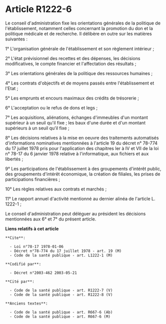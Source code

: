 # Article R1222-6

Le conseil d'administration fixe les orientations générales de la politique de l'établissement, notamment celles concernant
la promotion du don et la politique médicale et de recherche. Il délibère en outre sur les matières suivantes :

1° L'organisation générale de l'établissement et son règlement intérieur ;

2° L'état prévisionnel des recettes et des dépenses, les décisions modificatives, le compte financier et l'affectation des
résultats ;

3° Les orientations générales de la politique des ressources humaines ;

4° Les contrats d'objectifs et de moyens passés entre l'établissement et l'Etat ;

5° Les emprunts et encours maximaux des crédits de trésorerie ;

6° L'acceptation ou le refus de dons et legs ;

7° Les acquisitions, aliénations, échanges d'immeubles d'un montant supérieur à un seuil qu'il fixe ; les baux d'une durée et
d'un montant supérieurs à un seuil qu'il fixe ;

8° Les décisions relatives à la mise en oeuvre des traitements automatisés d'informations nominatives mentionnées à l'article
19 du décret n° 78-774 du 17 juillet 1978 pris pour l'application des chapitres Ier à IV et VII de la loi n° 78-17 du 6
janvier 1978 relative à l'informatique, aux fichiers et aux libertés ;

9° Les participations de l'établissement à des groupements d'intérêt public, des groupements d'intérêt économique, la
création de filiales, les prises de participations financières ;

10° Les règles relatives aux contrats et marchés ;

11° Le rapport annuel d'activité mentionné au dernier alinéa de l'article L. 1222-1 ;

Le conseil d'administration peut déléguer au président les décisions mentionnées aux 6° et 7° du présent article.

**Liens relatifs à cet article**

	**Cite**:

	  - Loi n°78-17 1978-01-06
	  - Décret n°78-774 du 17 juillet 1978 - art. 19 (M)
	  - Code de la santé publique - art. L1222-1 (M)

	**Codifié par**:

	  - Décret n°2003-462 2003-05-21

	**Cité par**:

	  - Code de la santé publique - art. R1222-7 (V)
	  - Code de la santé publique - art. R1222-8 (V)

	**Anciens textes**:

	  - Code de la santé publique - art. R667-6 (Ab)
	  - Code de la santé publique - art. R667-6 (M)
